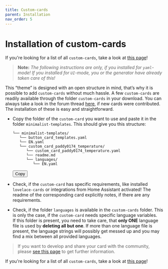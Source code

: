 ```yaml
---
title: Custom-cards
parent: Installation
nav_order: 5
---
```

# [](#installation-of-custom-cards)Installation of custom-cards

If you're looking for a list of all `custom-cards`, take a look at [this page](/usage/custom_card_list)!

> **Note:** _The following instructions are only, if you installed for `yaml`-mode! If you installed for `UI`-mode, you or the generator have already taken care of this!_

This “theme” is designed with an open structure in mind, that’s why it is possible to add `custom-cards` without much hassle. A few `custom-cards` are readily available through the folder `custom-cards` in your download. You can always take a look in the forum thread [here](https://community.home-assistant.io/t/lovelace-ui-minimalist/322687?u=paddy0174), if new cards were contributed. The installation of these is easy and straightforward.

*   Copy the folder of the `custom-card` you want to use and paste it in the folder `minimalist-templates`. This should give you this structure:

    <div class="code-toolbar">

        └── minimalist-templates/
           └── button_card_templates.yaml
           └── EN.yaml
           └── custom_card_paddy0174_temperature/
              └── custom_card_paddy0174_temperature.yaml
              └── readme.md
              └── languages/
                 └── EN.yaml

    <div class="toolbar">

    <div class="toolbar-item"><button class="copy-to-clipboard-button" type="button" data-copy-state="copy"><span>Copy</span></button></div>

    </div>

    </div>

*   Check, if the `custom-card` has specific requirements, like installed `lovelace-cards` or integrations from Home Assistant activated! The readme of the corresponding card explicitly notes, if there are any requirements.
*   Check, if the folder `languages` is available in the `custom-cards` folder. This is only the case, if the `custom-card` needs specific language variables.  
    If this folder is present, you need to take care, that **only ONE** language file is used by **deleting all but one**. If more than one language file is present, the language strings will possibly get messed up and you may find a mix between all provided languages.

> If you want to develop and share your card with the community, please [see this page](/development/custom_card) to get further information.

If you're looking for a list of all `custom-cards`, take a look at [this page](/usage/custom_card_list)!
